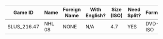 | Game ID     | Name | Foreign Name | With English? | Size (ISO) | Need Split? | Format | VNC | GSM | Compatible? | Console | Reporter | Notes |
| --- | --- | --- | --- | --- | ---  | ---  | --- | --- | --- | --- | --- | --- |
| SLUS_216.47 | NHL 08 | NONE | N/A | 4.7 | YES | DVD-ISO | YES | UNTESTED | YES | Any Model | Colton Silva | NONE
